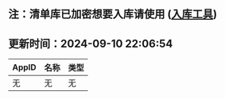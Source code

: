 ## 注：清单库已加密想要入库请使用 ([入库工具](https://github.com/BlankTMing/ManifestAutoUpdate/releases))

## 更新时间：2024-09-10 22:06:54
| AppID | 名称 | 类型  |
| :-------------------- | :----------------------------- | :----------- |
| 无 | 无 | 无 |
